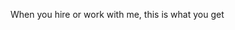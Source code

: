 <!--# ceverhart.github.io-->
<!DOCTYPE html>
<html lang="en">
  <head>
    <meta charset="utf-8">
    <title>About me</title>
  </head>
  <body>
    <div class="">
      <p>When you hire or work with me, this is what you get</p>
    </div>
  </body>
</html>
